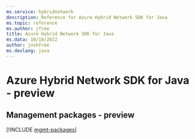 ```yaml
---
ms.service: hybridnetwork
description: Reference for Azure Hybrid Network SDK for Java
ms.topic: reference
ms.author: jfree
title: Azure Hybrid Network SDK for Java
ms.data: 10/18/2022
author: joshfree
ms.devlang: java
---
```

# Azure Hybrid Network SDK for Java - preview

## Management packages - preview
[!INCLUDE [mgmt-packages](hybrid-network-mgmt-index.md)]